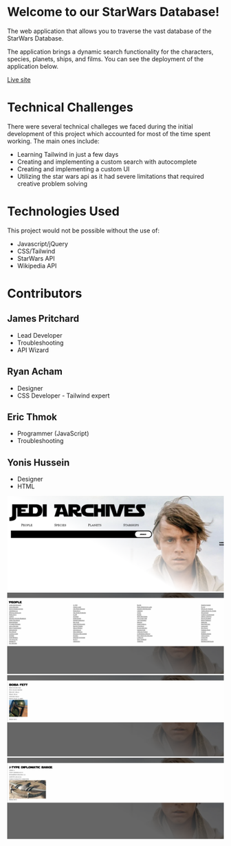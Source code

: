 # Welcome to our StarWars Database!

The web application that allows you to traverse the vast database of the StarWars Database.

The application brings a dynamic search functionality for the characters, species, planets, ships, and films.
You can see the deployment of the application below.

[Live site](https://suedepritch.github.io/crispy-spork/)

# Technical Challenges

There were several technical challeges we faced during the initial development of this project which accounted for most of the time spent working. The main ones include:

* Learning Tailwind in just a few days
* Creating and implementing a custom search with autocomplete
* Creating and implementing a custom UI
* Utilizing the star wars api as it had severe limitations that required creative problem solving

# Technologies Used

This project would not be possible without the use of:

* Javascript/jQuery
* CSS/Tailwind
* StarWars API
* Wikipedia API

# Contributors

##  James Pritchard
* Lead Developer
* Troubleshooting
* API Wizard

## Ryan Acham
* Designer
* CSS Developer - Tailwind expert

## Eric Thmok
* Programmer (JavaScript)
* Troubleshooting

## Yonis Hussein
* Designer
* HTML




![](assets/images/jediarchives.png) ![](assets/images/peoplepage.png) ![](assets/images/peopledetails.png)  ![](assets/images/starshipdetails.png) 